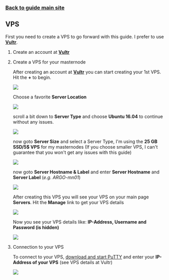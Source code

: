 ### **[Back to guide main site](readme.md)**

## VPS
First you need to create a VPS to go forward with this guide. I prefer to use [**Vultr**](https://www.vultr.com/?ref=7397596).

1. Create an account at [**Vultr**](https://www.vultr.com/?ref=7397596)

2. Create a VPS for your masternode
    
    After creating an account at [**Vultr**](https://www.vultr.com/?ref=7397596) you can start creating your 1st VPS. Hit the **+** to begin.
    
    <img src="https://node-support.network/coins/argo/mn-guide/vps/1.png">
    
    Choose a favorite **Server Location**
    
    <img src="https://node-support.network/coins/argo/mn-guide/vps/2.png">
    
    scroll a bit down to **Server Type** and choose **Ubuntu 16.04** to continue without any issues.
    
    <img src="https://node-support.network/coins/argo/mn-guide/vps/3.png">
    
    now goto **Server Size** and select a Server Type, I'm using the **25 GB SSD/5$ VPS** for my masternodes (If you choose smaller VPS, I can't guarantee that you won't get any issues with this guide)
    
    <img src="https://node-support.network/coins/argo/mn-guide/vps/4.png">
    
    now goto **Server Hostname & Label** and enter **Server Hostname** and **Server Label** (_e.g. ARGO-mn01_)
    
    <img src="https://node-support.network/coins/argo/mn-guide/vps/5.png">
    
    After creating this VPS you will see your VPS on your main page **Servers**. Hit the **Manage** link to get your VPS details
    
    <img src="https://node-support.network/coins/argo/mn-guide/vps/6.png">
    
    Now you see your VPS details like: **IP-Address, Username and Password (is hidden)**
    
    <img src="https://node-support.network/coins/argo/mn-guide/vps/7.png">
    
3. Connection to your VPS

    To connect to your VPS, [download and start PuTTY](https://www.chiark.greenend.org.uk/~sgtatham/putty/latest.html) and enter your **IP-Address of your VPS** (see VPS details at Vultr)
    
    <img src="https://node-support.network/coins/argo/mn-guide/vps/8.png">
    
    

